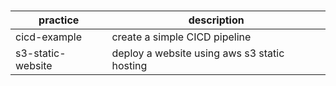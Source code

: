 ###

| practice  | description |
|---|---|
| cicd-example  | create a simple CICD pipeline  |
| s3-static-website | deploy a website using aws s3 static hosting|
